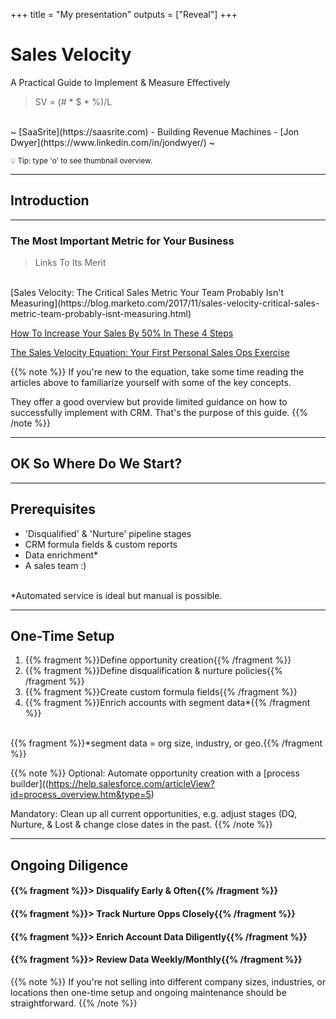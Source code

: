 +++
title = "My presentation"
outputs = ["Reveal"]
+++

# Sales Velocity
A Practical Guide to Implement & Measure Effectively

>SV = (# * $ * %)/L

<br>
~ [SaaSrite](https://saasrite.com) - Building Revenue Machines - [Jon Dwyer](https://www.linkedin.com/in/jondwyer/) ~

<small>💡 Tip: type 'o' to see thumbnail overview.</small>

---

## Introduction

___

### The Most Important Metric for Your Business
>Links To Its Merit

<br>
[Sales Velocity: The Critical Sales Metric Your Team Probably Isn't Measuring](https://blog.marketo.com/2017/11/sales-velocity-critical-sales-metric-team-probably-isnt-measuring.html)

[How To Increase Your Sales By 50% In These 4 Steps](https://www.teamgate.com/blog/sales-velocity-steps/)

[The Sales Velocity Equation: Your First Personal Sales Ops Exercise](https://www.saleshacker.com/sales-velocity-equation/)

{{% note %}}
If you're new to the equation, take some time reading the articles above to familiarize yourself with some of the key concepts.

They offer a good overview but provide limited guidance on how to successfully implement with CRM. That's the purpose of this guide.
{{% /note %}}

---

## OK So Where Do We Start?

___


## Prerequisites
 
- 'Disqualified' & 'Nurture' pipeline stages
- CRM formula fields & custom reports
- Data enrichment*
- A sales team :)

<br>
*Automated service is ideal but manual is possible.

---

## One-Time Setup

1. {{% fragment %}}Define opportunity creation{{% /fragment %}}
2. {{% fragment %}}Define disqualification & nurture policies{{% /fragment %}}
3. {{% fragment %}}Create custom formula fields{{% /fragment %}}
4. {{% fragment %}}Enrich accounts with segment data*{{% /fragment %}}

<br>
{{% fragment %}}*segment data = org size, industry, or geo.{{% /fragment %}}

{{% note %}}
Optional: Automate opportunity creation with a [process builder]((https://help.salesforce.com/articleView?id=process_overview.htm&type=5)

Mandatory: Clean up all current opportunities, e.g. adjust stages (DQ, Nurture, & Lost & change close dates in the past.
{{% /note %}}

___

## Ongoing Diligence

#### {{% fragment %}}> Disqualify Early & Often{{% /fragment %}}
#### {{% fragment %}}> Track Nurture Opps Closely{{% /fragment %}}
#### {{% fragment %}}> Enrich Account Data Diligently{{% /fragment %}}
#### {{% fragment %}}> Review Data Weekly/Monthly{{% /fragment %}}

{{% note %}}
If you're not selling into different company sizes, industries, or locations then one-time setup and ongoing maintenance should be straightforward.
{{% /note %}}
